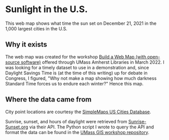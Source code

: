 # Sunlight in the U.S.

This web map shows what time the sun set on December 21, 2021 in the 1,000 largest cities in the U.S.

## Why it exists

The web map was created for the workshop [Build a Web Map (with open-source software)](https://umass-gis.github.io/workshops/content/web-map/) offered through UMass Amherst Libraries in March 2022. I was looking for a timely dataset to use in a demonstration and, since Daylight Savings Time is (at the time of this writing) up for debate in Congress, I figured, "Why not make a map showing how much darkness Standard Time forces us to endure each winter?" Hence this map.

## Where the data came from

City point locations are courtesy the [SimpleMaps US Cities Database](https://simplemaps.com/data/us-cities). 

Sunrise, sunset, and hours of daylight were retrieved from [Sunrise-Sunset.org](https://sunrise-sunset.org) via their API. The Python script I wrote to query the API and format the data can be found in the [UMass GIS workshop repository](https://github.com/umass-gis/workshops/tree/main/content/web-map/python).

